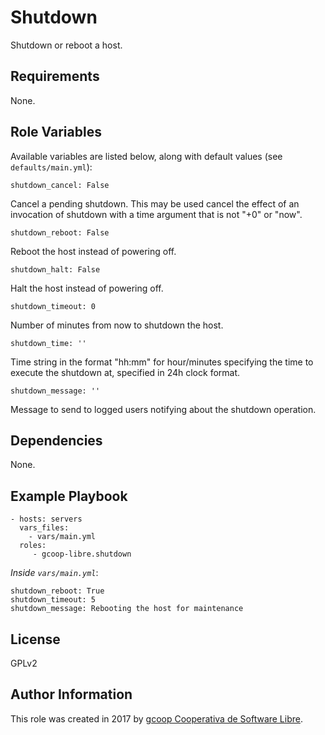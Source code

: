 Shutdown
========

Shutdown or reboot a host.

Requirements
------------

None.

Role Variables
--------------

Available variables are listed below, along with default values (see `defaults/main.yml`):

    shutdown_cancel: False

Cancel a pending shutdown. This may be used cancel the effect of an invocation of shutdown with a time argument that is not "+0" or "now".

    shutdown_reboot: False

Reboot the host instead of powering off.

    shutdown_halt: False

Halt the host instead of powering off.

    shutdown_timeout: 0

Number of minutes from now to shutdown the host.

    shutdown_time: ''

Time string in the format "hh:mm" for hour/minutes specifying the time to execute the shutdown at, specified in 24h clock format. 

    shutdown_message: ''

Message to send to logged users notifying about the shutdown operation.

Dependencies
------------

None.

Example Playbook
----------------

    - hosts: servers
      vars_files:
        - vars/main.yml
      roles:
         - gcoop-libre.shutdown

*Inside `vars/main.yml`*:

    shutdown_reboot: True
    shutdown_timeout: 5
    shutdown_message: Rebooting the host for maintenance

License
-------

GPLv2

Author Information
------------------

This role was created in 2017 by [gcoop Cooperativa de Software Libre](https://www.gcoop.coop).
